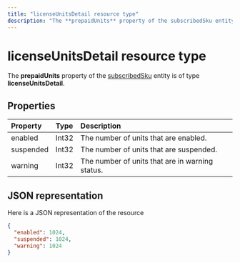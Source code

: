 ---title: "licenseUnitsDetail resource type"description: "The **prepaidUnits** property of the subscribedSku entity is of type **licenseUnitsDetail**."---# licenseUnitsDetail resource type

The **prepaidUnits** property of the [subscribedSku](subscribedsku.md) entity is of type **licenseUnitsDetail**.

## Properties
| Property	   | Type	|Description|
|:-------------|:-----|:----------|
|enabled|Int32| The number of units that are enabled. |
|suspended|Int32| The number of units that are suspended. |
|warning|Int32| The number of units that are in warning status. |

## JSON representation

Here is a JSON representation of the resource

<!-- {
  "blockType": "resource",
  "optionalProperties": [

  ],
  "@odata.type": "microsoft.graph.licenseUnitsDetail"
}-->

```json
{
  "enabled": 1024,
  "suspended": 1024,
  "warning": 1024
}

```

<!-- uuid: 8fcb5dbc-d5aa-4681-8e31-b001d5168d79
2015-10-25 14:57:30 UTC -->
<!-- {
  "type": "#page.annotation",
  "description": "licenseUnitsDetail resource",
  "keywords": "",
  "section": "documentation",
  "tocPath": ""
}-->
